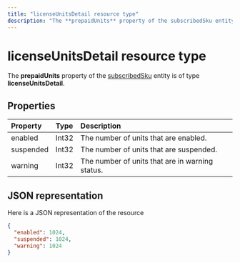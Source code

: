 ---title: "licenseUnitsDetail resource type"description: "The **prepaidUnits** property of the subscribedSku entity is of type **licenseUnitsDetail**."---# licenseUnitsDetail resource type

The **prepaidUnits** property of the [subscribedSku](subscribedsku.md) entity is of type **licenseUnitsDetail**.

## Properties
| Property	   | Type	|Description|
|:-------------|:-----|:----------|
|enabled|Int32| The number of units that are enabled. |
|suspended|Int32| The number of units that are suspended. |
|warning|Int32| The number of units that are in warning status. |

## JSON representation

Here is a JSON representation of the resource

<!-- {
  "blockType": "resource",
  "optionalProperties": [

  ],
  "@odata.type": "microsoft.graph.licenseUnitsDetail"
}-->

```json
{
  "enabled": 1024,
  "suspended": 1024,
  "warning": 1024
}

```

<!-- uuid: 8fcb5dbc-d5aa-4681-8e31-b001d5168d79
2015-10-25 14:57:30 UTC -->
<!-- {
  "type": "#page.annotation",
  "description": "licenseUnitsDetail resource",
  "keywords": "",
  "section": "documentation",
  "tocPath": ""
}-->
